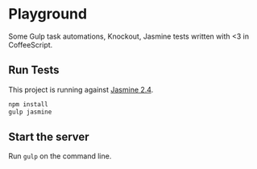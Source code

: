 # Playground
Some Gulp task automations, Knockout, Jasmine tests written with <3 in CoffeeScript.
## Run Tests 
This project is running against [Jasmine 2.4](http://jasmine.github.io/2.4/introduction.html).

```bash
npm install
gulp jasmine
```

## Start the server
Run `gulp` on the command line.
